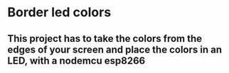 # Border led colors

## This project has to take the colors from the edges of your screen and place the colors in an LED, with a nodemcu esp8266